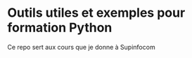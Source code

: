 # Outils utiles et exemples pour formation Python


Ce repo sert aux cours que je donne à Supinfocom
